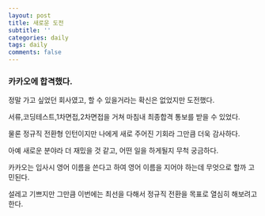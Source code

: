 ```yaml
---
layout: post
title: 새로운 도전
subtitle: ''
categories: daily
tags: daily
comments: false
---
```


### 카카오에 합격했다.

정말 가고 싶었던 회사였고, 할 수 있을거라는 확신은 없었지만 도전했다.

서류,코딩테스트,1차면접,2차면접을 거쳐 마침내 최종합격 통보를 받을 수 있었다.

물론 정규직 전환형 인턴이지만 나에게 새로 주어진 기회라 그만큼 더욱 감사하다.

아예 새로운 분야라 더 재밌을 것 같고, 어떤 일을 하게될지 무척 궁금하다.

카카오는 입사시 영어 이름을 쓴다고 하여 영어 이름을 지어야 하는데 무엇으로 할까 고민된다.

설레고 기쁘지만 그만큼 이번에는 최선을 다해서 정규직 전환을 목표로 열심히 해보려고 한다.